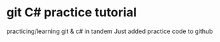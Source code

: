 # git C# practice tutorial
  practicing/learning git & c# in tandem
  Just added practice code to github
